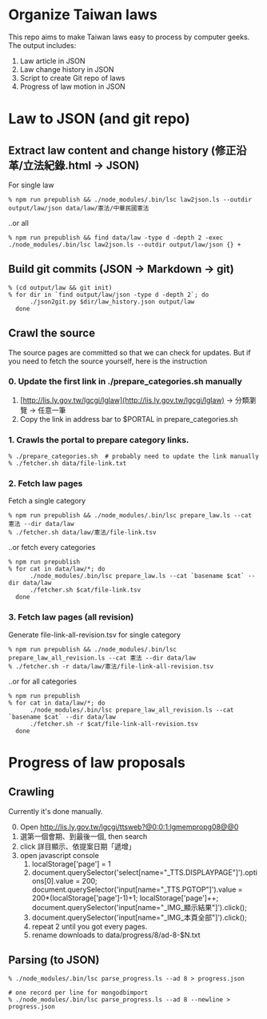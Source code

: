 Organize Taiwan laws
====================

This repo aims to make Taiwan laws easy to process by computer geeks.  The output includes:

1. Law article in JSON
2. Law change history in JSON
3. Script to create Git repo of laws
4. Progress of law motion in JSON

# Law to JSON (and git repo)

## Extract law content and change history (修正沿革/立法紀錄.html -> JSON)

For single law

    % npm run prepublish && ./node_modules/.bin/lsc law2json.ls --outdir output/law/json data/law/憲法/中華民國憲法

..or all

    % npm run prepublish && find data/law -type d -depth 2 -exec ./node_modules/.bin/lsc law2json.ls --outdir output/law/json {} +

## Build git commits (JSON -> Markdown -> git)
    % (cd output/law && git init)
    % for dir in `find output/law/json -type d -depth 2`; do
          ./json2git.py $dir/law_history.json output/law
      done

## Crawl the source

The source pages are committed so that we can check for updates.  But if you
need to fetch the source yourself, here is the instruction

### 0. Update the first link in ./prepare_categories.sh manually
1. [http://lis.ly.gov.tw/lgcgi/lglaw](http://lis.ly.gov.tw/lgcgi/lglaw) -> 分類瀏覽 -> 任意一筆
2. Copy the link in address bar to $PORTAL in prepare_categories.sh

### 1. Crawls the portal to prepare category links.
    % ./prepare_categories.sh  # probably need to update the link manually
    % ./fetcher.sh data/file-link.txt

### 2. Fetch law pages

Fetch a single category

    % npm run prepublish && ./node_modules/.bin/lsc prepare_law.ls --cat 憲法 --dir data/law
    % ./fetcher.sh data/law/憲法/file-link.tsv

..or fetch every categories

    % npm run prepublish
    % for cat in data/law/*; do
          ./node_modules/.bin/lsc prepare_law.ls --cat `basename $cat` --dir data/law
          ./fetcher.sh $cat/file-link.tsv
      done

### 3. Fetch law pages (all revision)

Generate file-link-all-revision.tsv for single category

    % npm run prepublish && ./node_modules/.bin/lsc prepare_law_all_revision.ls --cat 憲法 --dir data/law
    % ./fetcher.sh -r data/law/憲法/file-link-all-revision.tsv

..or for all categories

    % npm run prepublish
    % for cat in data/law/*; do
          ./node_modules/.bin/lsc prepare_law_all_revision.ls --cat `basename $cat` --dir data/law
          ./fetcher.sh -r $cat/file-link-all-revision.tsv
      done

# Progress of law proposals

## Crawling

Currently it's done manually.

0. Open http://lis.ly.gov.tw/lgcgi/ttsweb?@0:0:1:lgmempropg08@@0
1. 選第一個會期、到最後一個, then search
2. click 詳目顯示、依提案日期「遞增」
3. open javascript console
    1. localStorage['page'] = 1
    2. document.querySelector('select[name="_TTS.DISPLAYPAGE"]').options[0].value = 200; document.querySelector('input[name="_TTS.PGTOP"]').value = 200*(localStorage['page']-1)+1; localStorage['page']++; document.querySelector('input[name="_IMG_顯示結果"]').click();
    3. document.querySelector('input[name="_IMG_本頁全部"]').click();
    4. repeat 2 until you got every pages.
    5. rename downloads to data/progress/8/ad-8-$N.txt

## Parsing (to JSON)

    % ./node_modules/.bin/lsc parse_progress.ls --ad 8 > progress.json

    # one record per line for mongodbimport
    % ./node_modules/.bin/lsc parse_progress.ls --ad 8 --newline > progress.json
